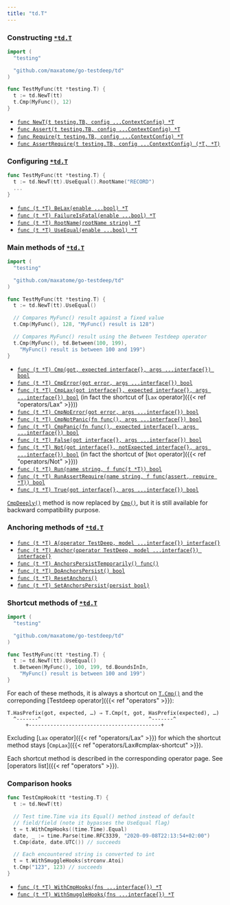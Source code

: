 ```yaml
---
title: "td.T"
---
```


### Constructing [`*td.T`]

```go
import (
  "testing"

  "github.com/maxatome/go-testdeep/td"
)

func TestMyFunc(tt *testing.T) {
  t := td.NewT(tt)
  t.Cmp(MyFunc(), 12)
}
```

- [`func NewT(t testing.TB, config ...ContextConfig) *T`](https://pkg.go.dev/github.com/maxatome/go-testdeep/td#NewT)
- [`func Assert(t testing.TB, config ...ContextConfig) *T`](https://pkg.go.dev/github.com/maxatome/go-testdeep/td#Assert)
- [`func Require(t testing.TB, config ...ContextConfig) *T`](https://pkg.go.dev/github.com/maxatome/go-testdeep/td#Require)
- [`func AssertRequire(t testing.TB, config ...ContextConfig) (*T, *T)`](https://pkg.go.dev/github.com/maxatome/go-testdeep/td#AssertRequire)


### Configuring [`*td.T`]

```go
func TestMyFunc(tt *testing.T) {
  t := td.NewT(tt).UseEqual().RootName("RECORD")
  ...
}
```

- [`func (t *T) BeLax(enable ...bool) *T`](https://pkg.go.dev/github.com/maxatome/go-testdeep/td#T.BeLax)
- [`func (t *T) FailureIsFatal(enable ...bool) *T`](https://pkg.go.dev/github.com/maxatome/go-testdeep/td#T.FailureIsFatal)
- [`func (t *T) RootName(rootName string) *T`](https://pkg.go.dev/github.com/maxatome/go-testdeep/td#T.RootName)
- [`func (t *T) UseEqual(enable ...bool) *T`](https://pkg.go.dev/github.com/maxatome/go-testdeep/td#T.UseEqual)


### Main methods of [`*td.T`]

```go
import (
  "testing"

  "github.com/maxatome/go-testdeep/td"
)

func TestMyFunc(tt *testing.T) {
  t := td.NewT(tt).UseEqual()

  // Compares MyFunc() result against a fixed value
  t.Cmp(MyFunc(), 128, "MyFunc() result is 128")

  // Compares MyFunc() result using the Between Testdeep operator
  t.Cmp(MyFunc(), td.Between(100, 199),
    "MyFunc() result is between 100 and 199")
}
```

- [`func (t *T) Cmp(got, expected interface{}, args ...interface{}) bool`](https://pkg.go.dev/github.com/maxatome/go-testdeep/td#T.Cmp)
- [`func (t *T) CmpError(got error, args ...interface{}) bool`](https://pkg.go.dev/github.com/maxatome/go-testdeep/td#T.CmpError)
- [`func (t *T) CmpLax(got interface{}, expected interface{}, args ...interface{}) bool`](https://pkg.go.dev/github.com/maxatome/go-testdeep/td#T.CmpLax)
  (in fact the shortcut of [`Lax` operator]({{< ref "operators/Lax" >}}))
- [`func (t *T) CmpNoError(got error, args ...interface{}) bool`](https://pkg.go.dev/github.com/maxatome/go-testdeep/td#T.CmpNoError)
- [`func (t *T) CmpNotPanic(fn func(), args ...interface{}) bool`](https://pkg.go.dev/github.com/maxatome/go-testdeep/td#T.CmpNotPanic)
- [`func (t *T) CmpPanic(fn func(), expected interface{}, args ...interface{}) bool`](https://pkg.go.dev/github.com/maxatome/go-testdeep/td#T.CmpPanic)
- [`func (t *T) False(got interface{}, args ...interface{}) bool`](https://pkg.go.dev/github.com/maxatome/go-testdeep/td#T.False)
- [`func (t *T) Not(got interface{}, notExpected interface{}, args ...interface{}) bool`](https://pkg.go.dev/github.com/maxatome/go-testdeep/td#T.Not)
  (in fact the shortcut of [`Not` operator]({{< ref "operators/Not" >}}))
- [`func (t *T) Run(name string, f func(t *T)) bool`](https://pkg.go.dev/github.com/maxatome/go-testdeep/td#T.Run)
- [`func (t *T) RunAssertRequire(name string, f func(assert, require *T)) bool`](https://pkg.go.dev/github.com/maxatome/go-testdeep/td#T.RunAssertRequire)
- [`func (t *T) True(got interface{}, args ...interface{}) bool`](https://pkg.go.dev/github.com/maxatome/go-testdeep/td#T.True)

[`CmpDeeply()`](https://pkg.go.dev/github.com/maxatome/go-testdeep/td#T.CmpDeeply)
method is now replaced by
[`Cmp()`](https://pkg.go.dev/github.com/maxatome/go-testdeep/td#T.Cmp),
but it is still available for backward compatibility purpose.


### Anchoring methods of [`*td.T`]

- [`func (t *T) A(operator TestDeep, model ...interface{}) interface{}`](https://pkg.go.dev/github.com/maxatome/go-testdeep/td#T.A)
- [`func (t *T) Anchor(operator TestDeep, model ...interface{}) interface{}`](https://pkg.go.dev/github.com/maxatome/go-testdeep/td#T.Anchor)
- [`func (t *T) AnchorsPersistTemporarily() func()`](https://pkg.go.dev/github.com/maxatome/go-testdeep/td#T.AnchorsPersistTemporarily)
- [`func (t *T) DoAnchorsPersist() bool`](https://pkg.go.dev/github.com/maxatome/go-testdeep/td#T.DoAnchorsPersist)
- [`func (t *T) ResetAnchors()`](https://pkg.go.dev/github.com/maxatome/go-testdeep/td#T.ResetAnchors)
- [`func (t *T) SetAnchorsPersist(persist bool)`](https://pkg.go.dev/github.com/maxatome/go-testdeep/td#T.SetAnchorsPersist)


### Shortcut methods of [`*td.T`]

```go
import (
  "testing"

  "github.com/maxatome/go-testdeep/td"
)

func TestMyFunc(tt *testing.T) {
  t := td.NewT(tt).UseEqual()
  t.Between(MyFunc(), 100, 199, td.BoundsInIn,
    "MyFunc() result is between 100 and 199")
}
```

For each of these methods, it is always a shortcut on
[`T.Cmp()`](https://pkg.go.dev/github.com/maxatome/go-testdeep/td#T.Cmp) and
the correponding [Testdeep operator]({{< ref "operators" >}}):

```
T.HasPrefix(got, expected, …) ⇒ T.Cmp(t, got, HasPrefix(expected), …)
  ^-------^                                   ^-------^
      +-------------------------------------------+
```

Excluding [`Lax` operator]({{< ref "operators/Lax" >}}) for which the
shortcut method stays [`CmpLax`]({{< ref "operators/Lax#cmplax-shortcut" >}}).

Each shortcut method is described in the corresponding operator
page. See [operators list]({{< ref "operators" >}}).


### Comparison hooks

```go
func TestCmpHook(tt *testing.T) {
  t := td.NewT(tt)

  // Test time.Time via its Equal() method instead of default
  // field/field (note it bypasses the UseEqual flag)
  t = t.WithCmpHooks((time.Time).Equal)
  date, _ := time.Parse(time.RFC3339, "2020-09-08T22:13:54+02:00")
  t.Cmp(date, date.UTC()) // succeeds

  // Each encountered string is converted to int
  t = t.WithSmuggleHooks(strconv.Atoi)
  t.Cmp("123", 123) // succeeds
}
```

- [`func (t *T) WithCmpHooks(fns ...interface{}) *T`](https://pkg.go.dev/github.com/maxatome/go-testdeep/td#T.WithCmpHooks)
- [`func (t *T) WithSmuggleHooks(fns ...interface{}) *T`](https://pkg.go.dev/github.com/maxatome/go-testdeep/td#T.WithSmuggleHooks)


[`td.T`]: https://pkg.go.dev/github.com/maxatome/go-testdeep/td#T
[`*td.T`]: https://pkg.go.dev/github.com/maxatome/go-testdeep/td#T
